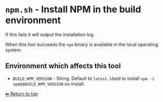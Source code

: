# `npm.sh` - Install NPM in the build environment

If this fails it will output the installation log.

When this tool succeeds the `npm` binary is available in the local operating system.

## Environment which affects this tool

- `BUILD_NPM_VERSION` - String. Default to `latest`. Used to install `npm -i npm@$BUILD_NPM_VERSION` on install.

[⬅ Return to top](index.md)

